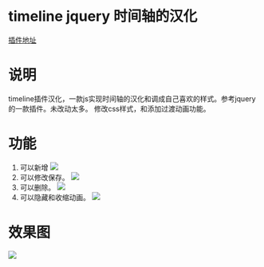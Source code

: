 # timeline jquery 时间轴的汉化
[插件地址](http://www.jqueryscript.net/demo/Responsive-Dynamic-Timeline-Plugin-For-jQuery-Timeliner/)

# 说明

timeline插件汉化，一款js实现时间轴的汉化和调成自己喜欢的样式。参考jquery的一款插件。未改动太多。
修改css样式，和添加过渡动画功能。

# 功能

1. 可以新增
![](https://github.com/gruad/timeline-chinesization/blob/master/new.png)
2. 可以修改保存。
![](https://github.com/gruad/timeline-chinesization/blob/master/add.png)
3. 可以删除。
![](https://github.com/gruad/timeline-chinesization/blob/master/delete.png)
4. 可以隐藏和收缩动画。
![](https://github.com/gruad/timeline-chinesization/blob/master/function.png)

# 效果图

![](https://github.com/gruad/timeline-chinesization/blob/master/timepic.png)

